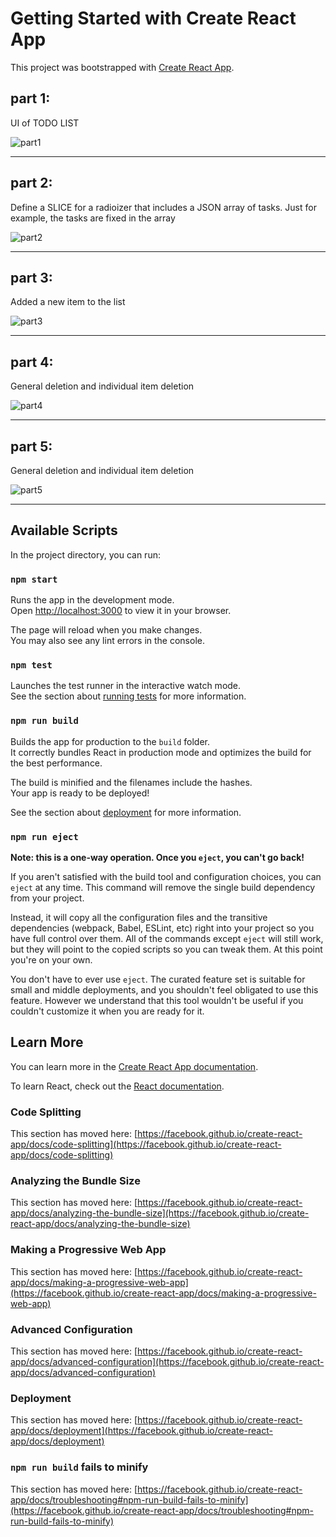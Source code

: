 # Getting Started with Create React App

This project was bootstrapped with [Create React App](https://github.com/facebook/create-react-app).

## part 1:

UI of TODO LIST

![part1](https://user-images.githubusercontent.com/102150516/210620499-6167f1ae-d6bf-4654-9929-4741def085f7.png)

---

## part 2:

Define a SLICE for a radioizer that includes a JSON array of tasks. Just for example, the tasks are fixed in the array

![part2](https://user-images.githubusercontent.com/102150516/210628871-e9f4fe21-4588-458f-a464-365d9bd09ef1.png)

---

## part 3:

Added a new item to the list

![part3](https://user-images.githubusercontent.com/102150516/210631982-80b91438-1bbd-4f78-a983-de2c2a4c9b26.png)

---

## part 4:

General deletion and individual item deletion

![part4](https://user-images.githubusercontent.com/102150516/210635196-ff0ca729-1640-47da-8e52-e807415fe09c.png)

---

## part 5:

General deletion and individual item deletion

![part5](https://user-images.githubusercontent.com/102150516/210641738-b8f6b8d4-f29f-40fb-9def-6f01340951df.png)

---

## Available Scripts

In the project directory, you can run:

### `npm start`

Runs the app in the development mode.\
Open [http://localhost:3000](http://localhost:3000) to view it in your browser.

The page will reload when you make changes.\
You may also see any lint errors in the console.

### `npm test`

Launches the test runner in the interactive watch mode.\
See the section about [running tests](https://facebook.github.io/create-react-app/docs/running-tests) for more information.

### `npm run build`

Builds the app for production to the `build` folder.\
It correctly bundles React in production mode and optimizes the build for the best performance.

The build is minified and the filenames include the hashes.\
Your app is ready to be deployed!

See the section about [deployment](https://facebook.github.io/create-react-app/docs/deployment) for more information.

### `npm run eject`

**Note: this is a one-way operation. Once you `eject`, you can't go back!**

If you aren't satisfied with the build tool and configuration choices, you can `eject` at any time. This command will remove the single build dependency from your project.

Instead, it will copy all the configuration files and the transitive dependencies (webpack, Babel, ESLint, etc) right into your project so you have full control over them. All of the commands except `eject` will still work, but they will point to the copied scripts so you can tweak them. At this point you're on your own.

You don't have to ever use `eject`. The curated feature set is suitable for small and middle deployments, and you shouldn't feel obligated to use this feature. However we understand that this tool wouldn't be useful if you couldn't customize it when you are ready for it.

## Learn More

You can learn more in the [Create React App documentation](https://facebook.github.io/create-react-app/docs/getting-started).

To learn React, check out the [React documentation](https://reactjs.org/).

### Code Splitting

This section has moved here: [https://facebook.github.io/create-react-app/docs/code-splitting](https://facebook.github.io/create-react-app/docs/code-splitting)

### Analyzing the Bundle Size

This section has moved here: [https://facebook.github.io/create-react-app/docs/analyzing-the-bundle-size](https://facebook.github.io/create-react-app/docs/analyzing-the-bundle-size)

### Making a Progressive Web App

This section has moved here: [https://facebook.github.io/create-react-app/docs/making-a-progressive-web-app](https://facebook.github.io/create-react-app/docs/making-a-progressive-web-app)

### Advanced Configuration

This section has moved here: [https://facebook.github.io/create-react-app/docs/advanced-configuration](https://facebook.github.io/create-react-app/docs/advanced-configuration)

### Deployment

This section has moved here: [https://facebook.github.io/create-react-app/docs/deployment](https://facebook.github.io/create-react-app/docs/deployment)

### `npm run build` fails to minify

This section has moved here: [https://facebook.github.io/create-react-app/docs/troubleshooting#npm-run-build-fails-to-minify](https://facebook.github.io/create-react-app/docs/troubleshooting#npm-run-build-fails-to-minify)
